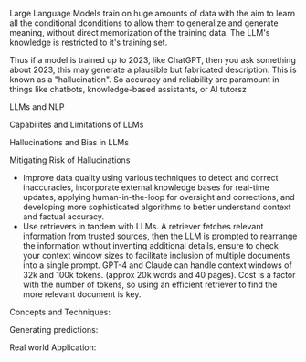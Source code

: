 Large Language Models train on huge amounts of data with the aim to learn all the conditional dconditions to allow them to generalize and generate meaning, without direct memorization of the training data. The LLM's knowledge is restricted to it's training set. 

Thus if a model is trained up to 2023, like ChatGPT, then you ask something about 2023, this may generate a plausible but fabricated description. This is known as a "hallucination". So accuracy and reliability are paramount in things like chatbots, knowledge-based assistants, or AI tutorsz


LLMs and NLP


Capabilites and Limitations of LLMs

Hallucinations and Bias in LLMs


Mitigating Risk of Hallucinations
- Improve data quality using various techniques to detect and correct inaccuracies, incorporate external knowledge bases for real-time updates, applying human-in-the-loop for oversight and corrections, and developing more sophisticated algorithms to better understand context and factual accuracy. 
- Use retrievers in tandem with LLMs. A retriever fetches relevant information from trusted sources, then the LLM is prompted to rearrange the information without inventing additional details, ensure to check your context window sizes to facilitate inclusion of multiple documents into a single prompt. GPT-4 and Claude can handle context windows of 32k and 100k tokens. (approx 20k words and 40 pages). Cost is a factor with the number of tokens, so using an efficient retriever to find the more relevant document is key. 

Concepts and Techniques:



Generating predictions:

Real world Application: